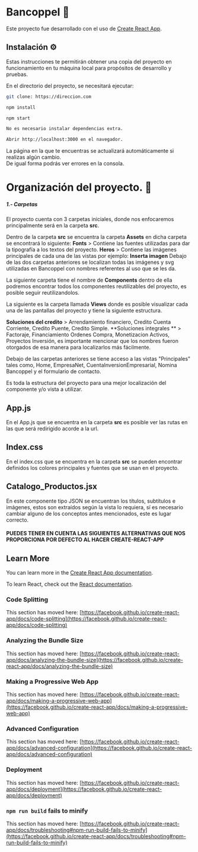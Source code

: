 # Bancoppel 🏬

Este proyecto fue desarrollado con el uso de [Create React App](https://github.com/facebook/create-react-app).

## Instalación ⚙️
Estas instrucciones te permitirán obtener una copia del proyecto en funcionamiento en tu máquina local para propósitos de desarrollo y pruebas.

En el directorio del proyecto, se necesitará ejecutar:
```bash
git clone: https://direccion.com
```
```bash
npm install
```

```bash
npm start
```
```bash
No es necesario instalar dependencias extra.
```
```bash
Abrir http://localhost:3000 en el navegador.
```
La página en la que te encuentras se actualizará automáticamente si realizas algún cambio.\
De igual forma podrás ver errores en la consola.

# Organización del proyecto. 🔗

##### 1.- Carpetas
El proyecto cuenta con 3 carpetas iniciales, donde nos enfocaremos principalmente será en la carpeta **src**.

Dentro de la carpeta **src** se encuentra la carpeta **Assets** en dicha carpeta se encontrará lo siguiente:
**Fonts** > Contiene las fuentes utilizadas para dar la tipografía a los textos del proyecto.
**Heros** > Contiene las imágenes principales de cada una de las vistas por ejemplo: **Inserta imagen**
Debajo de las dos carpetas anteriores se localizan todas las imágenes y svg utilizadas en Bancoppel con nombres referentes al uso que se les da.

La siguiente carpeta tiene el nombre de **Components** dentro de ella podremos encontrar todos los componentes reutilizables del proyecto, es posible seguir reutilizandolos.

La siguiente es la carpeta llamada **Views** donde es posible visualizar cada una de las pantallas del proyecto y tiene la siguiente estructura.

**Soluciones del credito** > Arrendamiento financiero, Credito Cuenta Corriente, Credito Puente, Credito Simple.
**Soluciones integrales ** > Factoraje, Financiamiento Ordenes Compra, Monetizacion Activos, Proyectos Inversión, es importante mencionar que los nombres fueron otorgados de esa manera para localizarlos más fácilmente.

Debajo de las carpetas anteriores se tiene acceso a las vistas "Principales" tales como, Home, EmpresaNet, CuentaInversionEmpresarial, Nomina Bancoppel y el formulario de contacto.

Es toda la estructura del proyecto para una mejor localización del componente y/o vista a utilizar.
## App.js
En el App.js que se encuentra en la carpeta **src** es posible ver las rutas en las que será redirigido acorde a la url.

## Index.css
En el index.css que se encuentra en la carpeta **src** se pueden encontrar definidos los colores principales y fuentes que se usan en el proyecto.

## Catalogo_Productos.jsx
En este componente tipo JSON se encuentran los títulos, subtítulos e imágenes, estos son extraídos según la vista lo requiera, sí es necesario cambiar alguno de los conceptos antes mencionados, este es lugar correcto.



#### PUEDES TENER EN CUENTA LAS SIGUIENTES ALTERNATIVAS QUE NOS PROPORCIONA POR DEFECTO AL HACER CREATE-REACT-APP


## Learn More

You can learn more in the [Create React App documentation](https://facebook.github.io/create-react-app/docs/getting-started).

To learn React, check out the [React documentation](https://reactjs.org/).

### Code Splitting

This section has moved here: [https://facebook.github.io/create-react-app/docs/code-splitting](https://facebook.github.io/create-react-app/docs/code-splitting)

### Analyzing the Bundle Size

This section has moved here: [https://facebook.github.io/create-react-app/docs/analyzing-the-bundle-size](https://facebook.github.io/create-react-app/docs/analyzing-the-bundle-size)

### Making a Progressive Web App

This section has moved here: [https://facebook.github.io/create-react-app/docs/making-a-progressive-web-app](https://facebook.github.io/create-react-app/docs/making-a-progressive-web-app)

### Advanced Configuration

This section has moved here: [https://facebook.github.io/create-react-app/docs/advanced-configuration](https://facebook.github.io/create-react-app/docs/advanced-configuration)

### Deployment

This section has moved here: [https://facebook.github.io/create-react-app/docs/deployment](https://facebook.github.io/create-react-app/docs/deployment)

### `npm run build` fails to minify

This section has moved here: [https://facebook.github.io/create-react-app/docs/troubleshooting#npm-run-build-fails-to-minify](https://facebook.github.io/create-react-app/docs/troubleshooting#npm-run-build-fails-to-minify)
